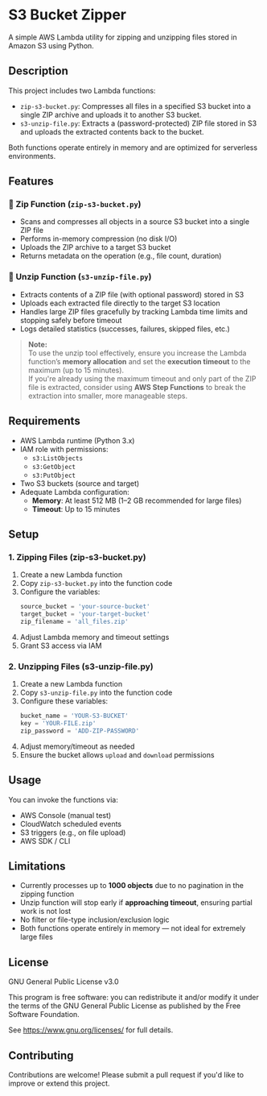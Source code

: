 # S3 Bucket Zipper

A simple AWS Lambda utility for zipping and unzipping files stored in Amazon S3 using Python.

## Description

This project includes two Lambda functions:

- `zip-s3-bucket.py`: Compresses all files in a specified S3 bucket into a single ZIP archive and uploads it to another S3 bucket.
- `s3-unzip-file.py`: Extracts a (password-protected) ZIP file stored in S3 and uploads the extracted contents back to the bucket.

Both functions operate entirely in memory and are optimized for serverless environments.

## Features

### 🔹 Zip Function (`zip-s3-bucket.py`)
- Scans and compresses all objects in a source S3 bucket into a single ZIP file
- Performs in-memory compression (no disk I/O)
- Uploads the ZIP archive to a target S3 bucket
- Returns metadata on the operation (e.g., file count, duration)

### 🔹 Unzip Function (`s3-unzip-file.py`)
- Extracts contents of a ZIP file (with optional password) stored in S3
- Uploads each extracted file directly to the target S3 location
- Handles large ZIP files gracefully by tracking Lambda time limits and stopping safely before timeout
- Logs detailed statistics (successes, failures, skipped files, etc.)

> **Note:**  
> To use the unzip tool effectively, ensure you increase the Lambda function’s **memory allocation** and set the **execution timeout** to the maximum (up to 15 minutes).  
> If you're already using the maximum timeout and only part of the ZIP file is extracted, consider using **AWS Step Functions** to break the extraction into smaller, more manageable steps.

## Requirements

- AWS Lambda runtime (Python 3.x)
- IAM role with permissions:
  - `s3:ListObjects`
  - `s3:GetObject`
  - `s3:PutObject`
- Two S3 buckets (source and target)
- Adequate Lambda configuration:
  - **Memory**: At least 512 MB (1–2 GB recommended for large files)
  - **Timeout**: Up to 15 minutes

## Setup

### 1. Zipping Files (zip-s3-bucket.py)

1. Create a new Lambda function
2. Copy `zip-s3-bucket.py` into the function code
3. Configure the variables:
    ```python
    source_bucket = 'your-source-bucket'
    target_bucket = 'your-target-bucket'
    zip_filename = 'all_files.zip'
    ```
4. Adjust Lambda memory and timeout settings
5. Grant S3 access via IAM

### 2. Unzipping Files (s3-unzip-file.py)

1. Create a new Lambda function
2. Copy `s3-unzip-file.py` into the function code
3. Configure these variables:
    ```python
    bucket_name = 'YOUR-S3-BUCKET'
    key = 'YOUR-FILE.zip'
    zip_password = 'ADD-ZIP-PASSWORD'
    ```
4. Adjust memory/timeout as needed
5. Ensure the bucket allows `upload` and `download` permissions

## Usage

You can invoke the functions via:

- AWS Console (manual test)
- CloudWatch scheduled events
- S3 triggers (e.g., on file upload)
- AWS SDK / CLI

## Limitations

- Currently processes up to **1000 objects** due to no pagination in the zipping function
- Unzip function will stop early if **approaching timeout**, ensuring partial work is not lost
- No filter or file-type inclusion/exclusion logic
- Both functions operate entirely in memory — not ideal for extremely large files

## License

GNU General Public License v3.0

This program is free software: you can redistribute it and/or modify it under the terms of the GNU General Public License as published by the Free Software Foundation.

See https://www.gnu.org/licenses/ for full details.

## Contributing

Contributions are welcome! Please submit a pull request if you'd like to improve or extend this project.
